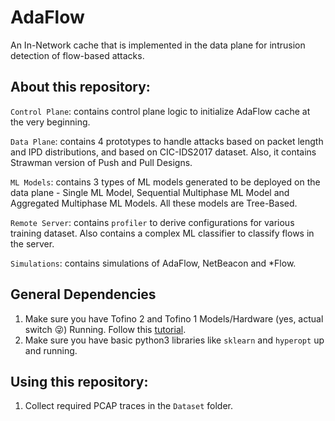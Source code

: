 # AdaFlow
An In-Network cache that is implemented in the data plane for intrusion detection of flow-based attacks. 

## About this repository:
``Control Plane``: contains control plane logic to initialize AdaFlow cache at the very beginning. 

``Data Plane``: contains 4 prototypes to handle attacks based on packet length and IPD distributions, and based on CIC-IDS2017 dataset. Also, it contains Strawman version of Push and Pull Designs. 

``ML Models``: contains 3 types of ML models generated to be deployed on the data plane - Single ML Model, Sequential Multiphase ML Model and Aggregated Multiphase ML Models. All these models are Tree-Based. 

``Remote Server``: contains ``profiler`` to derive configurations for various training dataset. Also contains a complex ML classifier to classify flows in the server. 

``Simulations``: contains simulations of AdaFlow, NetBeacon and *Flow. 

## General Dependencies
1. Make sure you have Tofino 2 and Tofino 1 Models/Hardware (yes, actual switch 😜) Running. Follow this [tutorial](https://docs.google.com/document/d/1gyYWL0HY2SanzAoA6GGRImf9ERR1KXrG0Ngg8Zh5VfA/edit#). 
2. Make sure you have basic python3 libraries like ``sklearn`` and ``hyperopt`` up and running. 

## Using this repository:
1. Collect required PCAP traces in the ``Dataset`` folder.
